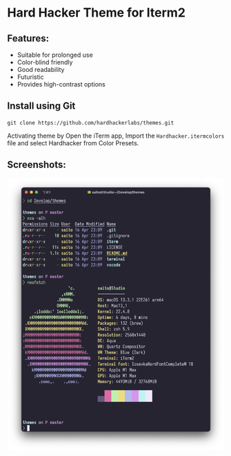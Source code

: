 # Hard Hacker Theme for Iterm2

## Features:
* Suitable for prolonged use
* Color-blind friendly
* Good readability
* Futuristic
* Provides high-contrast options

## Install using Git

```shell
git clone https://github.com/hardhackerlabs/themes.git
```

Activating theme by Open the iTerm app, Import the `Hardhacker.itermcolors` file and select Hardhacker from Color Presets.

## Screenshots:
![Iterm2](screenshots/Iterm2%20app.png)

